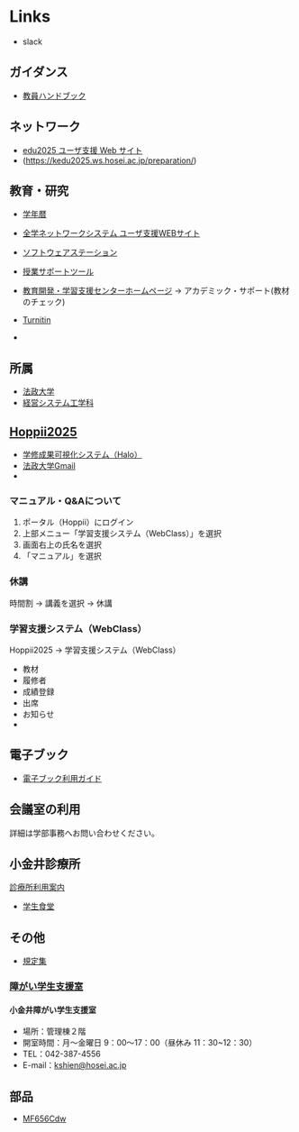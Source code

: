 # Links

- slack

## ガイダンス

- [教員ハンドブック](https://www.hosei.ac.jp/kyoshokuin/handbook/)

## ネットワーク
- [edu2025 ユーザ支援 Web サイト](https://kedu2025.ws.hosei.ac.jp)
- (https://kedu2025.ws.hosei.ac.jp/preparation/)

## 教育・研究

- [学年暦](https://www.hosei.ac.jp/campuslife/guide/gakuji/gakunenreki/)
- [全学ネットワークシステム ユーザ支援WEBサイト](https://netsys.hosei.ac.jp/)
- [ソフトウェアステーション](https://software.k.hosei.ac.jp/)
- [授業サポートツール](https://info.hosei-kyoiku.jp/supporttools/)


- [教育開発・学習支援センターホームページ](https://www.hoseikyoiku.jp/lf/) -> アカデミック・サポート(教材のチェック)
- [Turnitin](https://www.hoseikyoiku.jp/lf/project/view.php?c=topics_view&pk=1522628924)
- 

## 所属

- [法政大学](https://www.hosei.ac.jp/)
- [経営システム工学科](https://ise-hp.ws.hosei.ac.jp/)

## [Hoppii2025](https://hoppii2025.hosei.ac.jp/)

- [学修成果可視化システム（Halo）](https://halo.hosei.ac.jp/halo/select_login)
- [法政大学Gmail](https://mail.google.com/a/hosei.ac.jp)
- 

### マニュアル・Q&Aについて

1. ポータル（Hoppii）にログイン
2. 上部メニュー「学習支援システム（WebClass）」を選択
3. 画面右上の氏名を選択
4. 「マニュアル」を選択

### 休講

時間割 -> 講義を選択 -> 休講

### 学習支援システム（WebClass）

Hoppii2025 -> 学習支援システム（WebClass）

- 教材
- 履修者
- 成績登録
- 出席
- お知らせ
- 

## 電子ブック

- [電子ブック利用ガイド](https://www.hosei.ac.jp/library/online/ebook/)

## 会議室の利用

詳細は学部事務へお問い合わせください。

## 小金井診療所

[診療所利用案内](https://www.hosei.ac.jp/campuslife/support/kenko_sodan/sinryo/riyoannai/?auth=9abbb458a78210eb174f4bdd385bcf54)

- [学生食堂](https://www.hosei.ac.jp/koganei/gaiyo/shop/syokudo/?auth=9abbb458a78210eb174f4bdd385bcf54)

## その他

- [規定集](https://www.hosei.ac.jp/kyoshokuin/kitei/index.html)

### [障がい学生支援室](https://www.hosei.ac.jp/shogai_shienshitsu/)

#### 小金井障がい学生支援室

- 場所：管理棟２階
- 開室時間：月～金曜日 9：00～17：00（昼休み 11：30~12：30）
- TEL：042-387-4556
- E-mail：kshien@hosei.ac.jp


## 部品

- [MF656Cdw](https://canon.jp/biz/product/printer/satera/mfp/lineup/mf656cdw)